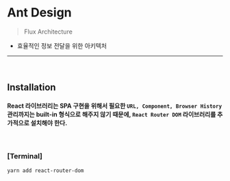 # Ant Design
> Flux Architecture

* 효율적인 정보 전달을 위한 아키텍처

<hr>
<br>

## Installation

#### React 라이브러리는 SPA 구현을 위해서 필요한 ```URL, Component, Browser History``` 관리까지는 built-in 형식으로 해주지 않기 때문에, ```React Router DOM``` 라이브러리를 추가적으로 설치해야 한다.

<br>

### [Terminal]
```bash
yarn add react-router-dom 
```
